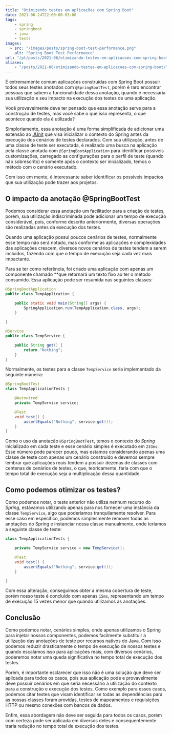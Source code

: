 ```yaml
---
title: "Otimizando testes em aplicações com Spring Boot"
date: 2021-06-24T22:00:00-03:00
tags:
    - spring
    - springboot
    - java
    - tests
images: 
  - src: "/images/posts/spring-boot-test-performance.png"
    alt: "Spring Boot Test Performance"
url: "/pt/posts/2021-06/otimizando-testes-em-aplicacoes-com-spring-boot/"
aliases:
    - "/posts/2021-06/otimizando-testes-em-aplicacoes-com-spring-boot/"
---
```


É extremamente comum aplicações construídas com Spring Boot possuir todos seus testes anotados com `@SpringBootTest`, porém é raro encontrar pessoas que sabem a funcionalidade dessa anotação, quando é necessária sua utilização e seu impacto na execução dos testes de uma aplicação.

Você provavelmente deve ter pensado que essa anotação serve para a construção de testes, mas você sabe o que isso representa, o que acontece quando ela é utilizada?

Simploriamente, essa anotação é uma forma simplificada de adicionar uma extensão ao [JUnit](https://junit.org/junit5/docs/current/user-guide/#extensions) que visa inicializar o contexto do Spring antes da execução dos cenários de testes declarados. Com sua utilização, antes de uma classe de teste ser executada, é realizado uma busca na aplicação pela classe anotada com `@SpringBootApplication` para identificar possíveis customizações, carregado as configurações para o perfil de teste (quando não sobrescrito) e somente após o contexto ser inicializado, temos o método com o cenário executado.

Com isso em mente, é interessante saber identificar os possíveis impactos que sua utilização pode trazer aos projetos.

## O impacto da anotação @SpringBootTest

Podemos considerar essa anotação um facilitador para a criação de testes, porém, sua utilização indiscriminada pode adicionar um tempo de execução considerável, pois, conforme descrito anteriormente, diversas operações são realizadas antes da execução dos testes. 

Quando uma aplicação possui poucos cenários de testes, normalmente esse tempo não será notado, mas conforme as aplicações e complexidades das aplicações crescem, diversos novos cenários de testes tendem a serem incluídos, fazendo com que o tempo de execução seja cada vez mais impactante.

Para se ter como referência, foi criado uma aplicação com apenas um componente chamado **que retornará um texto fixo ao ter o método consumido. Essa aplicação pode ser resumida nas seguintes classes: 

```java
@SpringBootApplication
public class TempApplication {

    public static void main(String[] args) {
        SpringApplication.run(TempApplication.class, args);
    }

}

@Service
public class TempService {

    public String get() {
        return "Nothing";
    }
}
```

Normalmente, os testes para a classe `TempService` seria implementado da seguinte maneira:

```java
@SpringBootTest
class TempApplicationTests {

    @Autowired
    private TempService service;

    @Test
    void test() {
        assertEquals("Nothing", service.get());
    }
}
```

Como o uso da anotação `@SpringBootTest`, temos o contexto do *Spring* inicializado em cada teste e esse cenário simples é executado em `233ms`. Esse número pode parecer pouco, mas estamos considerando apenas uma classe de teste com apenas um cenário construído e devemos sempre lembrar que aplicações reais tendem a possuir dezenas de classes com centenas de cenários de testes, o que, teoricamente, faria com que o tempo total de execução seja a multiplicação dessa quantidade.

## Como podemos otimizar os testes?

Como podemos notar, o teste anterior não utiliza nenhum recurso do *Spring*, estávamos utilizando apenas para nos fornecer uma instância da classe `TempService`, algo que poderíamos tranquilamente resolver. Para esse caso em específico, podemos simplesmente remover todas as anotações do Spring e instanciar nossa classe manualmente, onde teríamos a seguinte classe de teste:

```java
class TempApplicationTests {

    private TempService service = new TempService();

    @Test
    void test() {
        assertEquals("Nothing", service.get());
    }

}
```

Com essa alteração, conseguimos obter a mesma cobertura de teste, porém nosso teste é concluído com apenas `15ms`, representando um tempo de execução 15 vezes menor que quando utilizamos as anotações.

## Conclusão

Como podemos notar, cenários simples, onde apenas utilizamos o Spring para injetar nossos componentes, podemos facilmente substituir a utilização das anotações de teste por recursos nativos do Java. Com isso podemos reduzir drasticamente o tempo de execução de nossos testes e quando escalamos isso para aplicações reais, com diversos cenários, poderemos notar uma queda significativa no tempo total de execução dos testes.

Porém, é importante esclarecer que isso não é uma solução que deve ser aplicada para todos os casos, pois sua aplicação pode e provavelmente deve possuir cenários em que seria necessário a utilização do contexto para a construção e execução dos testes. Como exemplo para esses casos, podemos citar testes que visam identificar se todas as dependências para as nossas classes foram providas, testes de mapeamentos e requisições HTTP ou mesmo conexões com bancos de dados.

Enfim, essa abordagem não deve ser seguida para todos os casos, porém com certeza pode ser aplicada em diversos deles e consequentemente traria redução no tempo total de execução dos testes.